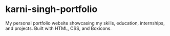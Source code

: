 # karni-singh-portfolio
My personal portfolio website showcasing my skills, education, internships, and projects. Built with HTML, CSS, and Boxicons.
